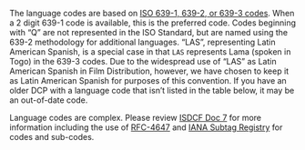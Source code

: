The language codes are based on [ISO 639-1, 639-2, or 639-3 codes](https://www.iso.org/iso-639-language-codes.html). When a 2 digit 639-1 code is available, this is the preferred code. Codes beginning with “Q” are not represented in the ISO Standard, but are named using the 639-2 methodology for additional languages. “LAS”, representing Latin American Spanish, is a special case in that `LAS` represents Lama (spoken in Togo) in the 639-3 codes. Due to the widespread use of “LAS” as Latin American Spanish in Film Distribution, however, we have chosen to keep it as Latin American Spanish for purposes of this convention. If you have an older DCP with a language code that isn’t listed in the table below, it may be an out-of-date code.

Language codes are complex. Please review [ISDCF Doc 7](http://isdcf.com/papers/ISDCF-Doc7-DigitalCinemaLanguageCodes.pdf) for more information including the use of [RFC-4647](https://tools.ietf.org/html/rfc4647) and [IANA Subtag Registry](https://www.iana.org/assignments/language-subtag-registry/language-subtag-registry) for codes and sub-codes.